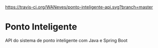 https://travis-ci.org/WANeves/ponto-inteligente-api.svg?branch=master
# Ponto Inteligente
API do sistema de ponto inteligente com Java e Spring Boot